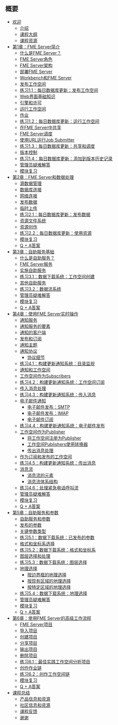   <div id="readme" class="readme blob instapaper_body">
    <article class="markdown-body entry-content" itemprop="text"><h1><a id="user-content-summary" class="anchor" aria-hidden="true" href="./SUMMARY.md#summary"></a><font style="vertical-align: inherit;"><font style="vertical-align: inherit;">概要</font></font></h1>
<ul>
<li><a href="./README.md"><font style="vertical-align: inherit;"><font style="vertical-align: inherit;">欢迎</font></font></a>
<ul>
<li><a href="./ServerAuthoring0Introduction/0.00.CourseIntroduction.md"><font style="vertical-align: inherit;"><font style="vertical-align: inherit;">介绍</font></font></a></li>
<li><a href="./ServerAuthoring0Introduction/0.01.CourseOverview.md"><font style="vertical-align: inherit;"><font style="vertical-align: inherit;">课程大纲</font></font></a></li>
<li><a href="./ServerAuthoring0Introduction/0.02.CourseResources.md"><font style="vertical-align: inherit;"><font style="vertical-align: inherit;">课程资源</font></font></a></li>
</ul>
</li>
<li><a href="./ServerAuthoring1Basics/1.00.IntroductionToFMEServer.md"><font style="vertical-align: inherit;"><font style="vertical-align: inherit;">第1章：FME Server简介</font></font></a>
<ul>
<li><a href="./ServerAuthoring1Basics/1.01.WhatIsFMEServer.md"><font style="vertical-align: inherit;"><font style="vertical-align: inherit;">什么是FME Server？</font></font></a></li>
<li><a href="./ServerAuthoring1Basics/1.02.FMEServerRoles.md"><font style="vertical-align: inherit;"><font style="vertical-align: inherit;">FME Server角色</font></font></a></li>
<li><a href="./ServerAuthoring1Basics/1.03.FMEServerArchitecture.md"><font style="vertical-align: inherit;"><font style="vertical-align: inherit;">FME Server架构</font></font></a></li>
<li><a href="./ServerAuthoring1Basics/1.04.DeployingFMEServer.md"><font style="vertical-align: inherit;"><font style="vertical-align: inherit;">部署FME Server</font></font></a></li>
<li><a href="./ServerAuthoring1Basics/1.05.WorkbenchAndServer.md"><font style="vertical-align: inherit;"><font style="vertical-align: inherit;">Workbench和FME Server</font></font></a></li>
<li><a href="./ServerAuthoring1Basics/1.06.PublishingWorkspaces.md"><font style="vertical-align: inherit;"><font style="vertical-align: inherit;">发布工作空间</font></font></a></li>
<li><a href="./ServerAuthoring1Basics/Exercise1.md"><font style="vertical-align: inherit;"><font style="vertical-align: inherit;">练习1.1：每日数据库更新：发布工作空间</font></font></a></li>
<li><a href="./ServerAuthoring1Basics/1.07.WebInterfaceBasics.md"><font style="vertical-align: inherit;"><font style="vertical-align: inherit;">Web界面基础知识</font></font></a></li>
<li><a href="./ServerAuthoring1Basics/1.08.EnginesAndLicensing.md"><font style="vertical-align: inherit;"><font style="vertical-align: inherit;">引擎和许可</font></font></a></li>
<li><a href="./ServerAuthoring1Basics/1.09.RunWorkspace.md"><font style="vertical-align: inherit;"><font style="vertical-align: inherit;">运行工作空间</font></font></a></li>
<li><a href="./ServerAuthoring1Basics/1.10.Jobs.md"><font style="vertical-align: inherit;"><font style="vertical-align: inherit;">作业</font></font></a></li>
<li><a href="./ServerAuthoring1Basics/Exercise2.md"><font style="vertical-align: inherit;"><font style="vertical-align: inherit;">练习1.2：每日数据库更新：运行工作空间</font></font></a></li>
<li><a href="./ServerAuthoring1Basics/1.11.Sharing.md"><font style="vertical-align: inherit;"><font style="vertical-align: inherit;">在FME Server中共享</font></font></a></li>
<li><a href="./ServerAuthoring1Basics/1.14.Scheduling.md"><font style="vertical-align: inherit;"><font style="vertical-align: inherit;">FME Server调度</font></font></a></li>
<li><a href="./ServerAuthoring1Basics/1.15.RunningWithURL.md"><font style="vertical-align: inherit;"><font style="vertical-align: inherit;">使用URL运行Job Submitter</font></font></a></li>
<li><a href="./ServerAuthoring1Basics/Exercise3.md"><font style="vertical-align: inherit;"><font style="vertical-align: inherit;">练习1.3：每日数据库更新：共享和调度</font></font></a></li>
<li><a href="./ServerAuthoring1Basics/1.16.Versioning.md"><font style="vertical-align: inherit;"><font style="vertical-align: inherit;">版本控制</font></font></a></li>
<li><a href="./ServerAuthoring1Basics/Exercise4.md"><font style="vertical-align: inherit;"><font style="vertical-align: inherit;">练习1.4：每日数据库更新：添加到版本历史记录</font></font></a></li>
<li><a href="./ServerAuthoring1Basics/1.17.TroubleshootingForAdministrators.md#troubleshooting-for-administrators"><font style="vertical-align: inherit;"><font style="vertical-align: inherit;">管理员疑难解答</font></font></a></li>
<li><a href="./ServerAuthoring1Basics/1.18.ModuleReview.md"><font style="vertical-align: inherit;"><font style="vertical-align: inherit;">模块复习</font></font></a></li>
</ul>
</li>
<li><a href="./ServerAuthoring2DataHandling/2.00.FMEServerDataHandling.md"><font style="vertical-align: inherit;"><font style="vertical-align: inherit;">第2章：FME Server和数据处理</font></font></a>
<ul>
<li><a href="./ServerAuthoring2DataHandling/2.01.SourceDataManagement.md"><font style="vertical-align: inherit;"><font style="vertical-align: inherit;">源数据管理</font></font></a></li>
<li><a href="./ServerAuthoring2DataHandling/2.02.DatabaseConnections.md"><font style="vertical-align: inherit;"><font style="vertical-align: inherit;">数据库连接</font></font></a></li>
<li><a href="./ServerAuthoring2DataHandling/2.03.WebConnections.md"><font style="vertical-align: inherit;"><font style="vertical-align: inherit;">网络连接</font></font></a></li>
<li><a href="./ServerAuthoring2DataHandling/2.04.PublishingData.md"><font style="vertical-align: inherit;"><font style="vertical-align: inherit;">发布数据</font></font></a></li>
<li><a href="./ServerAuthoring2DataHandling/2.05.TemporaryUploads.md"><font style="vertical-align: inherit;"><font style="vertical-align: inherit;">临时上传</font></font></a></li>
<li><a href="./ServerAuthoring2DataHandling/Exercise1.md"><font style="vertical-align: inherit;"><font style="vertical-align: inherit;">练习2.1：每日数据库更新：发布数据</font></font></a></li>
<li><a href="./ServerAuthoring2DataHandling/2.06.ResourceFilesystem.md"><font style="vertical-align: inherit;"><font style="vertical-align: inherit;">资源文件系统</font></font></a></li>
<li><a href="./ServerAuthoring2DataHandling/2.07.AuthoringForResources.md"><font style="vertical-align: inherit;"><font style="vertical-align: inherit;">资源创作</font></font></a></li>
<li><a href="./ServerAuthoring2DataHandling/Exercise2.md"><font style="vertical-align: inherit;"><font style="vertical-align: inherit;">练习2.2：每日数据库更新：使用资源</font></font></a></li>
<li><a href="./ServerAuthoring2DataHandling/2.09.ModuleReview.md"><font style="vertical-align: inherit;"><font style="vertical-align: inherit;">模块复习</font></font></a></li>
<li><a href="./ServerAuthoring2DataHandling/2.10.QuestionAnswers.md"><font style="vertical-align: inherit;"><font style="vertical-align: inherit;">Q + A答案</font></font></a></li>
</ul>
</li>
<li><a href="./ServerAuthoring3SelfServeBasics/3.00.SelfServe1.md"><font style="vertical-align: inherit;"><font style="vertical-align: inherit;">第3章：自助服务基础</font></font></a>
<ul>
<li><a href="./ServerAuthoring3SelfServeBasics/3.01.WhatIsSelfServe.md"><font style="vertical-align: inherit;"><font style="vertical-align: inherit;">什么是自助服务？</font></font></a></li>
<li><a href="./ServerAuthoring3SelfServeBasics/3.02.FMEServerServices.md"><font style="vertical-align: inherit;"><font style="vertical-align: inherit;">FME Server服务</font></font></a></li>
<li><a href="./ServerAuthoring3SelfServeBasics/3.03.ImplementingSelfServe.md"><font style="vertical-align: inherit;"><font style="vertical-align: inherit;">实施自助服务</font></font></a></li>
<li><a href="./ServerAuthoring3SelfServeBasics/Exercise1.md"><font style="vertical-align: inherit;"><font style="vertical-align: inherit;">练习3.1：数据下载系统：工作空间创建</font></font></a></li>
<li><a href="./ServerAuthoring3SelfServeBasics/3.04.OtherSelfServeServices.md"><font style="vertical-align: inherit;"><font style="vertical-align: inherit;">其他自助服务</font></font></a></li>
<li><a href="./ServerAuthoring3SelfServeBasics/Exercise2.md"><font style="vertical-align: inherit;"><font style="vertical-align: inherit;">练习3.2：数据流系统</font></font></a></li>
<li><a href="./ServerAuthoring3SelfServeBasics/3.05.TroubleshootingForAdministrators.md"><font style="vertical-align: inherit;"><font style="vertical-align: inherit;">管理员疑难解答</font></font></a></li>
<li><a href="./ServerAuthoring3SelfServeBasics/3.06.ModuleReview.md"><font style="vertical-align: inherit;"><font style="vertical-align: inherit;">模块复习</font></font></a></li>
<li><a href="./ServerAuthoring3SelfServeBasics/3.07.QuestionAnswers.md"><font style="vertical-align: inherit;"><font style="vertical-align: inherit;">Q + A答案</font></font></a></li>
</ul>
</li>
<li><a href="./ServerAuthoring4RealTime/4.00.RealTimeAndFME.md"><font style="vertical-align: inherit;"><font style="vertical-align: inherit;">第4章：使用FME Server实时操作</font></font></a>
<ul>
<li><a href="./ServerAuthoring4RealTime/4.01.NotificationService.md"><font style="vertical-align: inherit;"><font style="vertical-align: inherit;">通知服务</font></font></a></li>
<li><a href="./ServerAuthoring4RealTime/4.02.ElementsOfTheNotificationService.md"><font style="vertical-align: inherit;"><font style="vertical-align: inherit;">通知服务的要素</font></font></a></li>
<li><a href="./ServerAuthoring4RealTime/4.03.NotificationClients.md"><font style="vertical-align: inherit;"><font style="vertical-align: inherit;">通知的客户端</font></font></a></li>
<li><a href="./ServerAuthoring4RealTime/4.04.NotificationPublicationsSubscriptions.md"><font style="vertical-align: inherit;"><font style="vertical-align: inherit;">发布和订阅</font></font></a></li>
<li><a href="./ServerAuthoring4RealTime/4.05.NotificationTopics.md"><font style="vertical-align: inherit;"><font style="vertical-align: inherit;">通知主题</font></font></a></li>
<li><a href="./ServerAuthoring4RealTime/4.06.NotificationProtocols.md"><font style="vertical-align: inherit;"><font style="vertical-align: inherit;">通知协议</font></font></a>
<ul>
<li><a href="./ServerAuthoring4RealTime/4.07.NotificationProtocolDetails.md"><font style="vertical-align: inherit;"><font style="vertical-align: inherit;">协议细节</font></font></a></li>
</ul>
</li>
<li><a href="./ServerAuthoring4RealTime/Exercise1.md"><font style="vertical-align: inherit;"><font style="vertical-align: inherit;">练习4.1：构建更新通知系统：目录监视</font></font></a></li>
<li><a href="./ServerAuthoring4RealTime/4.08.NotificationsAndWorkspaces.md"><font style="vertical-align: inherit;"><font style="vertical-align: inherit;">通知和工作空间</font></font></a></li>
<li><a href="./ServerAuthoring4RealTime/4.09.WorkspacesAsSubscribers.md"><font style="vertical-align: inherit;"><font style="vertical-align: inherit;">工作空间作为Subscribers</font></font></a></li>
<li><a href="./ServerAuthoring4RealTime/Exercise2.md"><font style="vertical-align: inherit;"><font style="vertical-align: inherit;">练习4.2：构建更新通知系统：工作空间订阅</font></font></a></li>
<li><a href="./ServerAuthoring4RealTime/4.10.IncomingMessageHandling.md"><font style="vertical-align: inherit;"><font style="vertical-align: inherit;">传入消息处理</font></font></a></li>
<li><a href="./ServerAuthoring4RealTime/Exercise3.md"><font style="vertical-align: inherit;"><font style="vertical-align: inherit;">练习4.3：构建更新通知系统：传入消息</font></font></a></li>
<li><a href="./ServerAuthoring4RealTime/4.11.EmailNotifications.md"><font style="vertical-align: inherit;"><font style="vertical-align: inherit;">电子邮件通知</font></font></a>
<ul>
<li><a href="./ServerAuthoring4RealTime/4.12.SMTPPublications.md"><font style="vertical-align: inherit;"><font style="vertical-align: inherit;">电子邮件发布：SMTP</font></font></a></li>
<li><a href="./ServerAuthoring4RealTime/4.13.IMAPPublications.md"><font style="vertical-align: inherit;"><font style="vertical-align: inherit;">电子邮件发布：IMAP</font></font></a></li>
<li><a href="./ServerAuthoring4RealTime/4.14.EmailSubscriptions.md"><font style="vertical-align: inherit;"><font style="vertical-align: inherit;">电子邮件订阅</font></font></a></li>
</ul>
</li>
<li><a href="./ServerAuthoring4RealTime/Exercise4.md"><font style="vertical-align: inherit;"><font style="vertical-align: inherit;">练习4.4：构建更新通知系统：电子邮件发布</font></font></a></li>
<li><a href="./ServerAuthoring4RealTime/4.15.WorkspacesAsPublishers.md"><font style="vertical-align: inherit;"><font style="vertical-align: inherit;">工作空间作为Publisher</font></font></a>
<ul>
<li><a href="./ServerAuthoring4RealTime/4.16.RegisteredWorkspacePublications.md"><font style="vertical-align: inherit;"><font style="vertical-align: inherit;">将工作空间注册为Publisher</font></font></a></li>
<li><a href="./ServerAuthoring4RealTime/4.17.TransformerWorkspacePublications.md"><font style="vertical-align: inherit;"><font style="vertical-align: inherit;">工作空间Publishers使用转换器</font></font></a></li>
<li><a href="./ServerAuthoring4RealTime/4.18.OutgoingMessageHandling.md"><font style="vertical-align: inherit;"><font style="vertical-align: inherit;">传出消息处理</font></font></a></li>
</ul>
</li>
<li><a href="./ServerAuthoring4RealTime/4.19.WorkspacesAsSubscriberAndPublisher.md"><font style="vertical-align: inherit;"><font style="vertical-align: inherit;">作为订阅和发布的工作空间</font></font></a></li>
<li><a href="./ServerAuthoring4RealTime/Exercise5.md"><font style="vertical-align: inherit;"><font style="vertical-align: inherit;">练习4.5：构建更新通知系统：传出消息</font></font></a></li>
<li><a href="./ServerAuthoring4RealTime/4.20.WhatIsMessageStreaming.md"><font style="vertical-align: inherit;"><font style="vertical-align: inherit;">消息流</font></font></a>
<ul>
<li><a href="./ServerAuthoring4RealTime/4.21.ElementsOfAMessageStream.md"><font style="vertical-align: inherit;"><font style="vertical-align: inherit;">消息流的元素</font></font></a></li>
<li><a href="./ServerAuthoring4RealTime/4.22.MessageStreamingArchitecture.md"><font style="vertical-align: inherit;"><font style="vertical-align: inherit;">消息流体系结构</font></font></a></li>
</ul>
</li>
<li><a href="./ServerAuthoring4RealTime/Exercise6.md"><font style="vertical-align: inherit;"><font style="vertical-align: inherit;">练习4.6：处理紧急电话呼叫流</font></font></a></li>
<li><a href="./ServerAuthoring4RealTime/4.23.TroubleshootingForAdministrators.md"><font style="vertical-align: inherit;"><font style="vertical-align: inherit;">管理员疑难解答</font></font></a></li>
<li><a href="./ServerAuthoring4RealTime/4.24.ModuleReview.md"><font style="vertical-align: inherit;"><font style="vertical-align: inherit;">模块复习</font></font></a></li>
<li><a href="./ServerAuthoring4RealTime/4.25.QuestionAnswers.md"><font style="vertical-align: inherit;"><font style="vertical-align: inherit;">Q + A答案</font></font></a></li>
</ul>
</li>
<li><a href="./ServerAuthoring5SelfServeParameters/5.00.SelfServe2.md"><font style="vertical-align: inherit;"><font style="vertical-align: inherit;">第5章：自助服务和参数</font></font></a>
<ul>
<li><a href="./ServerAuthoring5SelfServeParameters/5.01.SelfServeParameters.md"><font style="vertical-align: inherit;"><font style="vertical-align: inherit;">自助服务和参数</font></font></a></li>
<li><a href="./ServerAuthoring5SelfServeParameters/5.02.PublishedParameters.md"><font style="vertical-align: inherit;"><font style="vertical-align: inherit;">发布的参数</font></font></a></li>
<li><a href="./ServerAuthoring5SelfServeParameters/5.03.KeyParameterTypes.md"><font style="vertical-align: inherit;"><font style="vertical-align: inherit;">关键参数类型</font></font></a></li>
<li><a href="./ServerAuthoring5SelfServeParameters/Exercise1.md"><font style="vertical-align: inherit;"><font style="vertical-align: inherit;">练习5.1：数据下载系统：已发布的参数</font></font></a></li>
<li><a href="./ServerAuthoring5SelfServeParameters/5.04.FormatsAndCoordSys.md"><font style="vertical-align: inherit;"><font style="vertical-align: inherit;">格式和坐标系选择</font></font></a></li>
<li><a href="./ServerAuthoring5SelfServeParameters/Exercise2.md"><font style="vertical-align: inherit;"><font style="vertical-align: inherit;">练习5.2：数据下载系统：格式和坐标系</font></font></a></li>
<li><a href="./ServerAuthoring5SelfServeParameters/5.05.LayerSelectionAndHandling.md"><font style="vertical-align: inherit;"><font style="vertical-align: inherit;">图层选择和处理</font></font></a></li>
<li><a href="./ServerAuthoring5SelfServeParameters/Exercise3.md"><font style="vertical-align: inherit;"><font style="vertical-align: inherit;">练习5.3：数据下载系统：图层选择</font></font></a></li>
<li><a href="./ServerAuthoring5SelfServeParameters/5.06.Geographic.md"><font style="vertical-align: inherit;"><font style="vertical-align: inherit;">地理选择</font></font></a>
<ul>
<li><a href="./ServerAuthoring5SelfServeParameters/5.07.BoundingBoxAreas.md"><font style="vertical-align: inherit;"><font style="vertical-align: inherit;">按边界框的地理选择</font></font></a></li>
<li><a href="./ServerAuthoring5SelfServeParameters/5.08.ExistingFeatureAreas.md"><font style="vertical-align: inherit;"><font style="vertical-align: inherit;">按现有区域的地理选择</font></font></a></li>
<li><a href="./ServerAuthoring5SelfServeParameters/5.09.AdHocAreas.md"><font style="vertical-align: inherit;"><font style="vertical-align: inherit;">按特定区域的地理选择</font></font></a></li>
</ul>
</li>
<li><a href="./ServerAuthoring5SelfServeParameters/Exercise4.md"><font style="vertical-align: inherit;"><font style="vertical-align: inherit;">练习5.4：数据下载系统：地理选择</font></font></a></li>
<li><a href="./ServerAuthoring5SelfServeParameters/5.10.TroubleshootingForAdministrators.md"><font style="vertical-align: inherit;"><font style="vertical-align: inherit;">管理员疑难解答</font></font></a></li>
<li><a href="./ServerAuthoring5SelfServeParameters/5.11.ModuleReview.md"><font style="vertical-align: inherit;"><font style="vertical-align: inherit;">模块复习</font></font></a></li>
<li><a href="./ServerAuthoring5SelfServeParameters/5.12.QuestionAnswers.md"><font style="vertical-align: inherit;"><font style="vertical-align: inherit;">Q + A答案</font></font></a></li>
</ul>
</li>
<li><a href="./ServerAuthoring6AdvancedWorkflows/6.00.AdvancedWorkflows.md"><font style="vertical-align: inherit;"><font style="vertical-align: inherit;">第6章：使用FME Server的高级工作流程</font></font></a>
<ul>
<li><a href="./ServerAuthoring6AdvancedWorkflows/6.01.FMEServerProjects.md"><font style="vertical-align: inherit;"><font style="vertical-align: inherit;">FME Server项目</font></font></a></li>
<li><a href="./ServerAuthoring6AdvancedWorkflows/6.02.ImportingProjects.md"><font style="vertical-align: inherit;"><font style="vertical-align: inherit;">导入项目</font></font></a></li>
<li><a href="./ServerAuthoring6AdvancedWorkflows/6.03.CreatingAProject.md"><font style="vertical-align: inherit;"><font style="vertical-align: inherit;">创建项目</font></font></a></li>
<li><a href="./ServerAuthoring6AdvancedWorkflows/6.04.SharingAProject.md"><font style="vertical-align: inherit;"><font style="vertical-align: inherit;">分享项目</font></font></a></li>
<li><a href="./ServerAuthoring6AdvancedWorkflows/6.05.ExportingProjects.md"><font style="vertical-align: inherit;"><font style="vertical-align: inherit;">输出项目</font></font></a></li>
<li><a href="./ServerAuthoring6AdvancedWorkflows/6.06.RemovingProjects.md"><font style="vertical-align: inherit;"><font style="vertical-align: inherit;">删除项目</font></font></a></li>
<li><a href="./ServerAuthoring6AdvancedWorkflows/Exercise1.md"><font style="vertical-align: inherit;"><font style="vertical-align: inherit;">练习6.1：最佳实践工作空间分析项目</font></font></a></li>
<li><a href="./ServerAuthoring6AdvancedWorkflows/6.07.AuthoringJobChains.md"><font style="vertical-align: inherit;"><font style="vertical-align: inherit;">创作作业链</font></font></a></li>
<li><a href="./ServerAuthoring6AdvancedWorkflows/Exercise2.md"><font style="vertical-align: inherit;"><font style="vertical-align: inherit;">练习6.2：创作工作空间链</font></font></a></li>
<li><a href="./ServerAuthoring6AdvancedWorkflows/6.08.ModuleReview.md"><font style="vertical-align: inherit;"><font style="vertical-align: inherit;">模块复习</font></font></a></li>
<li><a href="./ServerAuthoring6AdvancedWorkflows/6.09.QuestionAnswers.md"><font style="vertical-align: inherit;"><font style="vertical-align: inherit;">Q + A答案</font></font></a></li>
</ul>
</li>
<li><a href="./ServerAuthoring7WrapUp/7.00.CourseWrapup.md"><font style="vertical-align: inherit;"><font style="vertical-align: inherit;">课程总结</font></font></a>
<ul>
<li><a href="./ServerAuthoring7WrapUp/7.01.ProductInfo.md"><font style="vertical-align: inherit;"><font style="vertical-align: inherit;">产品信息和资源</font></font></a></li>
<li><a href="./ServerAuthoring7WrapUp/7.02.CommunityInfo.md"><font style="vertical-align: inherit;"><font style="vertical-align: inherit;">社区信息和资源</font></font></a></li>
<li><a href="./ServerAuthoring7WrapUp/7.03.CourseFeedback.md"><font style="vertical-align: inherit;"><font style="vertical-align: inherit;">课程反馈</font></font></a></li>
<li><a href="./ServerAuthoring7WrapUp/7.04.ThankYou.md"><font style="vertical-align: inherit;"><font style="vertical-align: inherit;">谢谢</font></font></a></li>
</ul>
</li>
</ul>
</article>
  </div>
